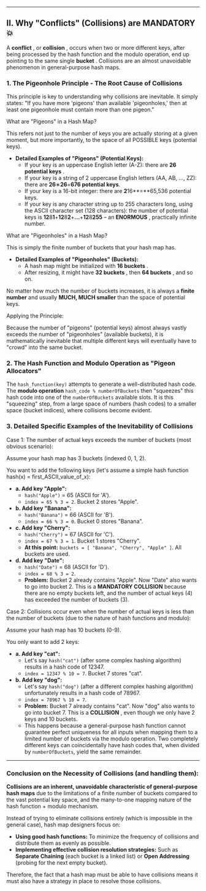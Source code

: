 
---

## II. Why "Conflicts" (Collisions) are MANDATORY 💥

A  **conflict** , or  **collision** , occurs when two or more different keys, after being processed by the hash function and the modulo operation, end up pointing to the same single  **bucket** . Collisions are an almost unavoidable phenomenon in general-purpose hash maps.

### 1. The Pigeonhole Principle - The Root Cause of Collisions

This principle is key to understanding why collisions are inevitable. It simply states: "If you have more 'pigeons' than available 'pigeonholes,' then at least one pigeonhole must contain more than one pigeon."

What are "Pigeons" in a Hash Map?

This refers not just to the number of keys you are actually storing at a given moment, but more importantly, to the space of all POSSIBLE keys (potential keys).

* **Detailed Examples of "Pigeons" (Potential Keys):**
  * If your key is an uppercase English letter (A-Z): there are  **26 potential keys** .
  * If your key is a string of 2 uppercase English letters (AA, AB, ..., ZZ): there are **26**∗**26**=**676 potential keys**.
  * If your key is a 16-bit integer: there are **2**16**=**65,536 potential keys.
  * If your key is any character string up to 255 characters long, using the ASCII character set (128 characters): the number of potential keys is **12**8**1**+**12**8**2**+**...**+**12**8**255** – an  **ENORMOUS** , practically infinite number.

What are "Pigeonholes" in a Hash Map?

This is simply the finite number of buckets that your hash map has.

* **Detailed Examples of "Pigeonholes" (Buckets):**
  * A hash map might be initialized with  **16 buckets** .
  * After resizing, it might have  **32 buckets** , then  **64 buckets** , and so on.

No matter how much the number of buckets increases, it is always a **finite number** and usually **MUCH, MUCH smaller** than the space of potential keys.

Applying the Principle:

Because the number of "pigeons" (potential keys) almost always vastly exceeds the number of "pigeonholes" (available buckets), it is mathematically inevitable that multiple different keys will eventually have to "crowd" into the same bucket.

### 2. The Hash Function and Modulo Operation as "Pigeon Allocators"

The `hash_function(key)` attempts to generate a well-distributed hash code. The **modulo operation** `hash_code % numberOfBuckets` then "squeezes" this hash code into one of the `numberOfBuckets` available slots. It is this "squeezing" step, from a large space of numbers (hash codes) to a smaller space (bucket indices), where collisions become evident.

### 3. Detailed Specific Examples of the Inevitability of Collisions

Case 1: The number of actual keys exceeds the number of buckets (most obvious scenario):

Assume your hash map has 3 buckets (indexed 0, 1, 2).

You want to add the following keys (let's assume a simple hash function hash(x) = first_ASCII_value_of_x):

* **a. Add key "Apple":**
  * `hash("Apple")` = 65 (ASCII for 'A').
  * `index = 65 % 3 = 2`. Bucket 2 stores "Apple".
* **b. Add key "Banana":**
  * `hash("Banana")` = 66 (ASCII for 'B').
  * `index = 66 % 3 = 0`. Bucket 0 stores "Banana".
* **c. Add key "Cherry":**
  * `hash("Cherry")` = 67 (ASCII for 'C').
  * `index = 67 % 3 = 1`. Bucket 1 stores "Cherry".
  * **At this point:** `buckets = [ "Banana", "Cherry", "Apple" ]`. All buckets are used.
* **d. Add key "Date":**
  * `hash("Date")` = 68 (ASCII for 'D').
  * `index = 68 % 3 = 2`.
  * **Problem:** Bucket 2 already contains "Apple". Now "Date" also wants to go into bucket 2. This is a **MANDATORY COLLISION** because there are no empty buckets left, and the number of actual keys (4) has exceeded the number of buckets (3).

Case 2: Collisions occur even when the number of actual keys is less than the number of buckets (due to the nature of hash functions and modulo):

Assume your hash map has 10 buckets (0-9).

You only want to add 2 keys:

* **a. Add key "cat":**
  * Let's say `hash("cat")` (after some complex hashing algorithm) results in a hash code of 12347.
  * `index = 12347 % 10 = 7`. Bucket 7 stores "cat".
* **b. Add key "dog":**
  * Let's say `hash("dog")` (after a different complex hashing algorithm) unfortunately results in a hash code of 78967.
  * `index = 78967 % 10 = 7`.
  * **Problem:** Bucket 7 already contains "cat". Now "dog" also wants to go into bucket 7. This is a  **COLLISION** , even though we only have 2 keys and 10 buckets.
  * This happens because a general-purpose hash function cannot guarantee perfect uniqueness for all inputs when mapping them to a limited number of buckets via the modulo operation. Two completely different keys can coincidentally have hash codes that, when divided by `numberOfBuckets`, yield the same remainder.

---

### Conclusion on the Necessity of Collisions (and handling them):

**Collisions are an inherent, unavoidable characteristic of general-purpose hash maps** due to the limitations of a finite number of buckets compared to the vast potential key space, and the many-to-one mapping nature of the hash function + modulo mechanism.

Instead of trying to eliminate collisions entirely (which is impossible in the general case), hash map designers focus on:

* **Using good hash functions:** To minimize the frequency of collisions and distribute them as evenly as possible.
* **Implementing effective collision resolution strategies:** Such as **Separate Chaining** (each bucket is a linked list) or **Open Addressing** (probing for the next empty bucket).

Therefore, the fact that a hash map must be able to have collisions means it must also have a strategy in place to resolve those collisions.
